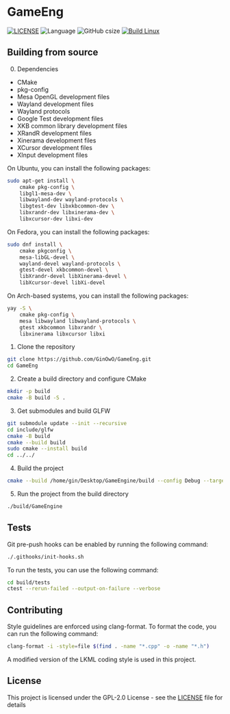 # GameEng
[![LICENSE](https://img.shields.io/github/license/GinOwO/GameEng?color=blue)](LICENSE) ![Language](https://img.shields.io/badge/Language-C%2B%2B-brightgreen) ![GitHub csize](https://img.shields.io/github/languages/code-size/GinOwO/GameEng) [![Build Linux](https://github.com/GinOwO/GameEng/actions/workflows/cmake-multi-platform.yml/badge.svg?event=push)](https://github.com/GinOwO/GameEng/actions/workflows/cmake-multi-platform.yml)

## Building from source
0. Dependencies
- CMake
- pkg-config
- Mesa OpenGL development files
- Wayland development files
- Wayland protocols
- Google Test development files
- XKB common library development files
- XRandR development files
- Xinerama development files
- XCursor development files
- XInput development files

On Ubuntu, you can install the following packages:
```bash
sudo apt-get install \
	cmake pkg-config \
	libgl1-mesa-dev \
	libwayland-dev wayland-protocols \
	libgtest-dev libxkbcommon-dev \
	libxrandr-dev libxinerama-dev \
	libxcursor-dev libxi-dev
```

On Fedora, you can install the following packages:
```bash
sudo dnf install \
	cmake pkgconfig \
	mesa-libGL-devel \
	wayland-devel wayland-protocols \
	gtest-devel xkbcommon-devel \
	libXrandr-devel libXinerama-devel \
	libXcursor-devel libXi-devel
```

On Arch-based systems, you can install the following packages:
```bash
yay -S \
	cmake pkg-config \
	mesa libwayland libwayland-protocols \
	gtest xkbcommon libxrandr \
	libxinerama libxcursor libxi
```

1. Clone the repository
```bash
git clone https://github.com/GinOwO/GameEng.git
cd GameEng
```

2. Create a build directory and configure CMake
```bash
mkdir -p build
cmake -B build -S .
```

3. Get submodules and build GLFW
```bash
git submodule update --init --recursive
cd include/glfw
cmake -B build
cmake --build build
sudo cmake --install build
cd ../../
```

4. Build the project
```bash
cmake --build /home/gin/Desktop/GameEngine/build --config Debug --target all --
```

5. Run the project from the build directory
```bash
./build/GameEngine
```

## Tests
Git pre-push hooks can be enabled by running the following command:
```bash
./.githooks/init-hooks.sh
```

To run the tests, you can use the following command:
```bash
cd build/tests
ctest --rerun-failed --output-on-failure --verbose
```

## Contributing
Style guidelines are enforced using clang-format. To format the code, you can run the following command:
```bash
clang-format -i -style=file $(find . -name "*.cpp" -o -name "*.h")
```

A modified version of the LKML coding style is used in this project.

## License
This project is licensed under the GPL-2.0 License - see the [LICENSE](LICENSE) file for details
